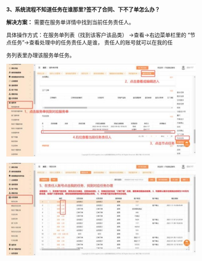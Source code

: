 <a name="bookmark3"></a>**3、系统流程不知道任务在谁那里?签不了合同、下不了单怎么办？**

**解决方案：**  需要在服务单详情中找到当前任务责任人。

具体操作方式：在服务单列表（找到该客户该品类）  →查看→右边菜单栏里的 “节点任务”→查看处理中的任务责任人是谁，  责任人的账号就可以在我的任

务列表里办理该服务单任务。

![](Aspose.Words.eb490ba2-daeb-4174-bad4-3ebc8873f1e2.002.jpeg)


![](Aspose.Words.eb490ba2-daeb-4174-bad4-3ebc8873f1e2.003.jpeg)


